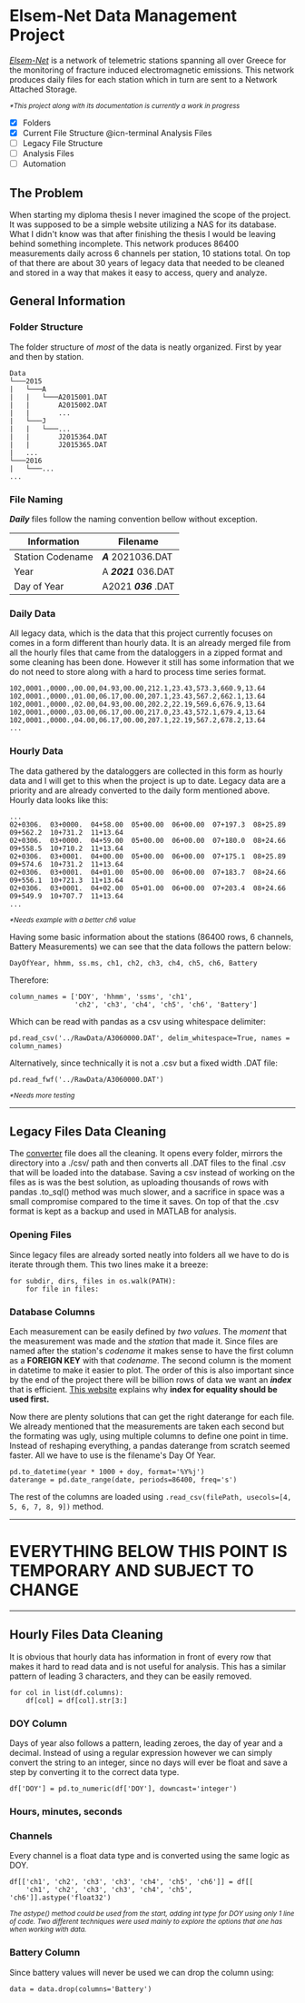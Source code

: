 # Elsem-Net Data Management Project

*<a href="http://elsem-net.uniwa.gr/">Elsem-Net</a>* is a network of telemetric
stations spanning all over Greece for the monitoring of fracture induced
electromagnetic emissions. This network produces daily files for each station
which in turn are sent to a Network Attached Storage.

<small>_*This project along with its documentation is currently a work in progress_</small>

- [X] Folders
- [X] Current File Structure
@icn-terminal Analysis Files
- [ ] Legacy File Structure
- [ ] Analysis Files
- [ ] Automation

## The Problem

When starting my diploma thesis I never imagined the scope of the project. It
was supposed to be a simple website utilizing a NAS for its database. What I
didn't know was that after finishing the thesis I would be leaving behind
something incomplete. This network produces 86400 measurements daily across 6
channels per station, 10 stations total. On top of that there are about 30 years
of legacy data that needed to be cleaned and stored in a way that makes it easy
to access, query and analyze.

## General Information

### Folder Structure

The folder structure of *most* of the data is neatly organized. First by
year and then by station.

```
Data
└───2015
|   └───A
|   |   └───A2015001.DAT
|   |       A2015002.DAT
|   |       ...
|   └───J
|   |   └───...
|   |       J2015364.DAT
|   |       J2015365.DAT
|   ...
└───2016
|   └───...
...
```

### File Naming

***Daily*** files follow the naming convention bellow without
exception.

|Information        | Filename       |
|-------------------|----------------|
|Station Codename   |***A*** 2021036.DAT|
|Year               |A ***2021*** 036.DAT|
|Day of Year        |A2021 ***036*** .DAT|

### Daily Data

All legacy data, which is the data that this project currently focuses on comes
in a form different than hourly data. It is an already merged file from all the
hourly files that came from the dataloggers in a zipped format and some cleaning
has been done. However it still has some information that we do not need to store
along with a hard to process time series format.

```
102,0001.,0000.,00.00,04.93,00.00,212.1,23.43,573.3,660.9,13.64
102,0001.,0000.,01.00,06.17,00.00,207.1,23.43,567.2,662.1,13.64
102,0001.,0000.,02.00,04.93,00.00,202.2,22.19,569.6,676.9,13.64
102,0001.,0000.,03.00,06.17,00.00,217.0,23.43,572.1,679.4,13.64
102,0001.,0000.,04.00,06.17,00.00,207.1,22.19,567.2,678.2,13.64
...
```

### Hourly Data

The data gathered by the dataloggers are collected in this form as hourly data
and I will get to this when the project is up to date. Legacy data are a priority
and are already converted to the daily form mentioned above.<br>Hourly data
looks like this:

```
...
02+0306.  03+0000.  04+58.00  05+00.00  06+00.00  07+197.3  08+25.89  09+562.2  10+731.2  11+13.64
02+0306.  03+0000.  04+59.00  05+00.00  06+00.00  07+180.0  08+24.66  09+558.5  10+710.2  11+13.64
02+0306.  03+0001.  04+00.00  05+00.00  06+00.00  07+175.1  08+25.89  09+574.6  10+731.2  11+13.64
02+0306.  03+0001.  04+01.00  05+00.00  06+00.00  07+183.7  08+24.66  09+556.1  10+721.3  11+13.64
02+0306.  03+0001.  04+02.00  05+01.00  06+00.00  07+203.4  08+24.66  09+549.9  10+707.7  11+13.64
...
```
<small>_*Needs example with a better ch6 value_</small>

Having some basic information about the stations (86400 rows, 6 channels, Battery Measurements)
we can see that the data follows the pattern below:

```
DayOfYear, hhmm, ss.ms, ch1, ch2, ch3, ch4, ch5, ch6, Battery
```

Therefore:
```
column_names = ['DOY', 'hhmm', 'ssms', 'ch1',
                'ch2', 'ch3', 'ch4', 'ch5', 'ch6', 'Battery']
```
Which can be read with pandas as a csv using whitespace delimiter:

```
pd.read_csv('../RawData/A3060000.DAT', delim_whitespace=True, names = column_names)
```

Alternatively, since technically it is not a .csv but a fixed width .DAT file:

```
pd.read_fwf('../RawData/A3060000.DAT')
```
<small>_*Needs more testing_</small>

---

## Legacy Files Data Cleaning

The [converter](https://github.com/Dokt-R/Dokt-R/blob/main/ElsemData/Python/converter.py)
file does all the cleaning. It opens every folder, mirrors the directory into a
./csv/ path and then converts all .DAT files to the final .csv that will be loaded
into the database. Saving a csv instead of working on the files as is was the best
solution, as uploading thousands of rows with pandas .to_sql() method was much 
slower, and a sacrifice in space was a small compromise compared to the time it 
saves. On top of that the .csv format is kept as a backup and used in MATLAB for
analysis.

### Opening Files

Since legacy files are already sorted neatly into folders all we have to do is
iterate through them. This two lines make it a breeze:

```
for subdir, dirs, files in os.walk(PATH):
    for file in files:
```

### Database Columns

Each measurement can be easily defined by *two values*. The *moment* that the 
measurement was made and the *station* that made it. Since files are named after 
the station's *codename* it makes sense to have the first column as a **FOREIGN
KEY** with that *codename*. The second column is the moment in datetime to make it 
easier to plot. The order of this is also important since by the end of the project
there will be billion rows of data we want an ***index*** that is efficient.
[This website](https://use-the-index-luke.com/sql/where-clause/searching-for-ranges/greater-less-between-tuning-sql-access-filter-predicates) explains why **index for
equality should be used first.**

Now there are plenty solutions that can get the right daterange for each file.
We already mentioned that the measurements are taken each second but the formating
was ugly, using multiple columns to define one point in time. Instead of reshaping
everything, a pandas daterange from scratch seemed faster. All we have to use is
the filename's Day Of Year.

```
pd.to_datetime(year * 1000 + doy, format='%Y%j')
daterange = pd.date_range(date, periods=86400, freq='s')
```

The rest of the columns are loaded using ```.read_csv(filePath, usecols=[4, 5, 6, 7, 8, 9])``` method.

---
# EVERYTHING BELOW THIS POINT IS TEMPORARY AND SUBJECT TO CHANGE
---

## Hourly Files Data Cleaning

It is obvious that hourly data has information in front of every row that makes it
hard to read data and is not useful for analysis. This has a similar pattern
of leading 3 characters, and they can be easily removed.

```
for col in list(df.columns):
    df[col] = df[col].str[3:]
```

### DOY Column

Days of year also follows a pattern, leading zeroes, the day of year and a decimal.
Instead of using a regular expression however we can simply convert the string to
an integer, since no days will ever be float and save a step by converting it to
the correct data type.

```
df['DOY'] = pd.to_numeric(df['DOY'], downcast='integer')
```

### Hours, minutes, seconds

### Channels

Every channel is a float data type and is converted using the same logic as DOY.

```
df[['ch1', 'ch2', 'ch3', 'ch3', 'ch4', 'ch5', 'ch6']] = df[[
    'ch1', 'ch2', 'ch3', 'ch3', 'ch4', 'ch5', 'ch6']].astype('float32')
```
<small>_The astype() method could be used from the start, adding int type for DOY
            using only 1 line of code. Two different techniques were used mainly to 
            explore the options that one has when working with data._</small>

### Battery Column

Since battery values will never be used we can drop the column using:

```
data = data.drop(columns='Battery')
```